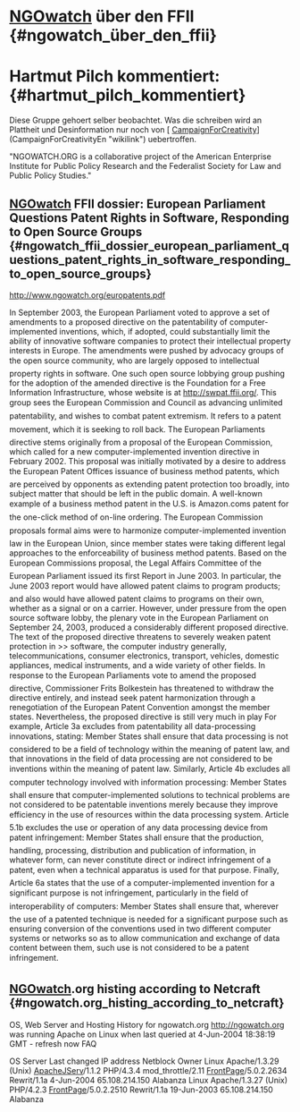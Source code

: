 # [NGOwatch](NGOwatch "wikilink") über den FFII {#ngowatch_über_den_ffii}

# Hartmut Pilch kommentiert: {#hartmut_pilch_kommentiert}

Diese Gruppe gehoert selber beobachtet. Was die schreiben wird an
Plattheit und Desinformation nur noch von [
[CampaignForCreativity](CampaignForCreativity "wikilink")](CampaignForCreativityEn "wikilink")
uebertroffen.

\"NGOWATCH.ORG is a collaborative project of the American Enterprise
Institute for Public Policy Research and the Federalist Society for Law
and Public Policy Studies.\"

## [NGOwatch](NGOwatch "wikilink") FFII dossier: European Parliament Questions Patent Rights in Software, Responding to Open Source Groups {#ngowatch_ffii_dossier_european_parliament_questions_patent_rights_in_software_responding_to_open_source_groups}

<http://www.ngowatch.org/europatents.pdf>

In September 2003, the European Parliament voted to approve a set of
amendments to a proposed directive on the patentability of
computer-implemented inventions, which, if adopted, could substantially
limit the ability of innovative software companies to protect their
intellectual property interests in Europe. The amendments were pushed by
advocacy groups of the open source community, who are largely opposed
to intellectual property rights in software. One such open source
lobbying group pushing for the adoption of the amended directive is the
Foundation for a Free Information Infrastructure, whose website is at
<http://swpat.ffii.org/>. This group sees the European Commission and
Council as advancing unlimited patentability, and wishes to combat
patent extremism. It refers to a patent movement, which it is
seeking to roll back. The European Parliaments directive stems
originally from a proposal of the European Commission, which called for
a new computer-implemented invention directive in February 2002. This
proposal was initially motivated by a desire to address the European
Patent Offices issuance of business method patents, which are
perceived by opponents as extending patent protection too broadly, into
subject matter that should be left in the public domain. A well-known
example of a business method patent in the U.S. is Amazon.coms patent
for the one-click method of on-line ordering. The European Commission
proposals formal aims were to harmonize computer-implemented invention
law in the European Union, since member states were taking different
legal approaches to the enforceability of business method patents. Based
on the European Commissions proposal, the Legal Affairs Committee of
the European Parliament issued its first Report in June 2003. In
particular, the June 2003 report would have allowed patent claims to
program products; and also would have allowed patent claims to
programs on their own, whether as a signal or on a carrier. However,
under pressure from the open source software lobby, the plenary vote in
the European Parliament on September 24, 2003, produced a considerably
different proposed directive. The text of the proposed directive
threatens to severely weaken patent protection in \>\> software, the
computer industry generally, telecommunications, consumer electronics,
transport, vehicles, domestic appliances, medical instruments, and a
wide variety of other fields. In response to the European Parliaments
vote to amend the proposed directive, Commissioner Frits Bolkestein has
threatened to withdraw the directive entirely, and instead seek patent
harmonization through a renegotiation of the European Patent Convention
amongst the member states. Nevertheless, the proposed directive is still
very much in play For example, Article 3a excludes from patentability
all data-processing innovations, stating: Member States shall ensure
that data processing is not considered to be a field of technology
within the meaning of patent law, and that innovations in the field of
data processing are not considered to be inventions within the meaning
of patent law. Similarly, Article 4b excludes all computer technology
involved with information processing: Member States shall ensure that
computer-implemented solutions to technical problems are not considered
to be patentable inventions merely because they improve efficiency in
the use of resources within the data processing system. Article 5.1b
excludes the use or operation of any data processing device from patent
infringement: Member States shall ensure that the production, handling,
processing, distribution and publication of information, in whatever
form, can never constitute direct or indirect infringement of a patent,
even when a technical apparatus is used for that purpose. Finally,
Article 6a states that the use of a computer-implemented invention for a
significant purpose is not infringement, particularly in the field of
interoperability of computers: Member States shall ensure that,
wherever the use of a patented technique is needed for a significant
purpose such as ensuring conversion of the conventions used in two
different computer systems or networks so as to allow communication and
exchange of data content between them, such use is not considered to be
a patent infringement.

## [NGOwatch](NGOwatch "wikilink").org histing according to Netcraft {#ngowatch.org_histing_according_to_netcraft}

OS, Web Server and Hosting History for ngowatch.org
<http://ngowatch.org> was running Apache on Linux when last queried at
4-Jun-2004 18:38:19 GMT - refresh now FAQ

OS Server Last changed IP address Netblock Owner Linux Apache/1.3.29
(Unix) [ApacheJServ](ApacheJServ "wikilink")/1.1.2 PHP/4.3.4
mod_throttle/2.11 [FrontPage](FrontPage "wikilink")/5.0.2.2634
Rewrit/1.1a 4-Jun-2004 65.108.214.150 Alabanza Linux Apache/1.3.27
(Unix) PHP/4.2.3 [FrontPage](FrontPage "wikilink")/5.0.2.2510
Rewrit/1.1a 19-Jun-2003 65.108.214.150 Alabanza
